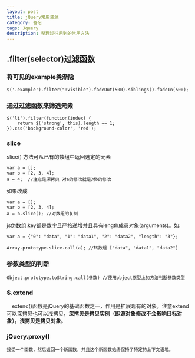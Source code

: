 ```yaml
---
layout: post
title: jQuery常用资源
category: 备忘
tags: Jquery
description: 整理过往用到的常用方法
---
```


## .filter(selector)过滤函数
### 将可见的example类渐隐
	$('.example').filter(":visible").fadeOut(500).siblings().fadeIn(500);

### 通过过滤函数来筛选元素
	$('li').filter(function(index) {
  		return $('strong', this).length == 1;
	}).css('background-color', 'red');
	
### slice
slice() 方法可从已有的数组中返回选定的元素
	
	var a = [];
	var b = [2, 3, 4];
	a = 4;  //注意是深拷贝 对a的修改就是对b的修改
如果改成
	
	var a = [];
	var b = [2, 3, 4];
	a = b.slice(); //对数组的复制
	
js伪数组:key都是数字且严格递增并且具有length成员对象(arguments)。如:
	
	var a = {"0": "data", "1": "data1", "2": "data2", "length": "3"};
	
	Array.prototype.slice.call(a); //转数组 ["data", "data1", "data2"]

### 参数类型的判断
	
	Object.prototype.toString.call(参数) //使用object原型上的方法判断参数类型
	
### $.extend

　extend()函数是jQuery的基础函数之一，作用是扩展现有的对象。注意extend可以深拷贝也可以浅拷贝，**深拷贝是拷贝实例（即源对象修改不会影响目标对象），浅拷贝是拷贝对象**。
　
### jQuery.proxy()
	
	接受一个函数，然后返回一个新函数，并且这个新函数始终保持了特定的上下文语境。
	
	
	
